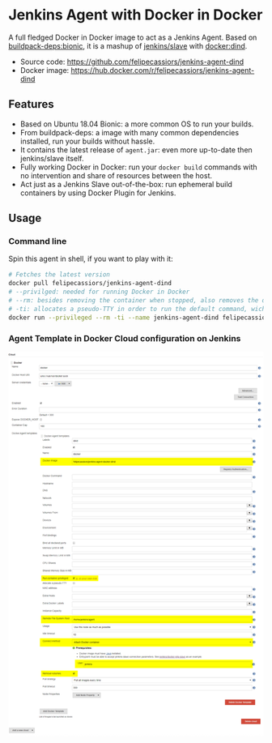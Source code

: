 # Jenkins Agent with Docker in Docker

A full fledged Docker in Docker image to act as a Jenkins Agent. Based on [buildpack-deps:bionic](https://github.com/docker-library/buildpack-deps/blob/master/bionic/Dockerfile), it is a mashup of [jenkins/slave](https://github.com/jenkinsci/docker-slave/blob/master/Dockerfile) with [docker:dind](https://github.com/docker-library/docker/blob/master/Dockerfile-dind.template).

- Source code: https://github.com/felipecassiors/jenkins-agent-dind
- Docker image: https://hub.docker.com/r/felipecassiors/jenkins-agent-dind

## Features

- Based on Ubuntu 18.04 Bionic: a more common OS to run your builds.
- From buildpack-deps: a image with many common dependencies installed, run your builds without hassle.
- It contains the latest release of `agent.jar`: even more up-to-date then jenkins/slave itself.
- Fully working Docker in Docker: run your `docker build` commands with no intervention and share of resources between the host.
- Act just as a Jenkins Slave out-of-the-box: run ephemeral build containers by using Docker Plugin for Jenkins.

## Usage

### Command line

Spin this agent in shell, if you want to play with it:

```sh
# Fetches the latest version
docker pull felipecassiors/jenkins-agent-dind
# --privilged: needed for running Docker in Docker
# --rm: besides removing the container when stopped, also removes the dangling volumes created by it
# -ti: allocates a pseudo-TTY in order to run the default command, wich is bash
docker run --privileged --rm -ti --name jenkins-agent-dind felipecassiors/jenkins-agent-dind
```

### Agent Template in Docker Cloud configuration on Jenkins

![Sample Agent Template configuration](docs/jenkins-agent-template-sample.png)
